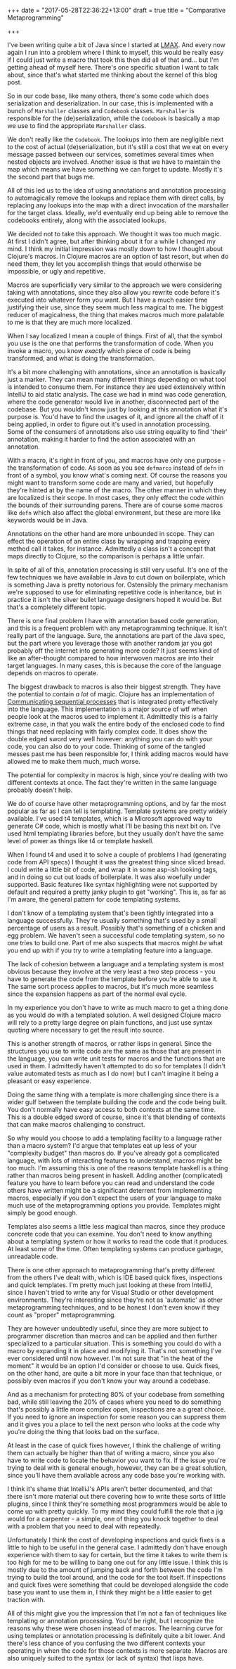 +++
date = "2017-05-28T22:36:22+13:00"
draft = true
title = "Comparative Metaprogramming"

+++

I've been writing quite a bit of Java since I started at [LMAX](https://www.lmax.com/). And every now again I run into a problem where I think to myself, this would be really easy if I could just write a macro that took this then did all of that and... but I'm getting ahead of myself here. There's one specific situation I want to talk about, since that's what started me thinking about the kernel of this blog post.

<!-- more -->

So in our code base, like many others, there's some code which does serialization and deserialization. In our case, this is implemented with a bunch of `Marshaller` classes and `Codebook` classes. `Marshaller` is responsible for the (de)serialization, while the `Codebook` is basically a map we use to find the appropriate `Marshaller` class.

We don't really like the `Codebook`. The lookups into them are negligible next to the cost of actual (de)serialization, but it's still a cost that we eat on every message passed between our services, sometimes several times when nested objects are involved. Another issue is that we have to maintain the map which means we have something we can forget to update. Mostly it's the second part that bugs me.

All of this led us to the idea of using annotations and annotation processing to automagically remove the lookups and replace them with direct calls, by replacing any lookups into the map with a direct invocation of the marshaller for the target class. Ideally, we'd eventually end up being able to remove the codebooks entirely, along with the associated lookups.

We decided not to take this approach. We thought it was too much magic. At first I didn't agree, but after thinking about it for a while I changed my mind. I think my initial impression was mostly down to how I thought about Clojure's macros. In Clojure macros are an option of last resort, but when do need them, they let you accomplish things that would otherwise be impossible, or ugly and repetitive.

Macros are superficially very similar to the approach we were considering taking with annotations, since they also allow you rewrite code before it's executed into whatever form you want. But I have a much easier time justifying their use, since they seem much less magical to me. The biggest reducer of magicalness, the thing that makes macros much more palatable to me is that they are much more localized.

When I say localized I mean a couple of things. First of all, that the symbol you use is the one that performs the transformation of code. When you invoke a macro, you know _exactly_ which piece of code is being transformed, and what is doing the transformation.

It's a bit more challenging with annotations, since an annotation is basically just a marker. They can mean many different things depending on what tool is intended to consume them. For instance they are used extensively within IntelliJ to aid static analysis. The case we had in mind was code generation, where the code generator would live in another, disconnected part of the codebase. But you wouldn't know just by looking at this annotation what it's purpose is. You'd have to find the usages of it, and ignore all the chaff of it being applied, in order to figure out it's used in annotation processing. Some of the consumers of annotations also use string equality to find 'their' annotation, making it harder to find the action associated with an annotation.

With a macro, it's right in front of you, and macros have only one purpose - the transformation of code. As soon as you see `defmarco` instead of `defn` in front of a symbol, you know what's coming next. Of course the reasons you might want to transform some code are many and varied, but hopefully they're hinted at by the name of the macro. The other manner in which they are localized is their scope. In most cases, they only effect the code within the bounds of their surrounding parens. There are of course some macros like `defn` which also affect the global environment, but these are  more like keywords would be in Java.

Annotations on the other hand are more unbounded in scope. They can effect the operation of an entire class by wrapping and trapping every method call it takes, for instance. Admittedly a class isn't a concept that maps directly to Clojure, so the comparison is perhaps a little unfair.

In spite of all of this, annotation processing is still very useful. It's one of the few techniques we have available in Java to cut down on boilerplate, which is something Java is pretty notorious for. Ostensibly the primary mechanism we're supposed to use for eliminating repetitive code is inheritance, but in practice it isn't the silver bullet language designers hoped it would be. But that's a completely different topic.

There is one final problem I have with annotation based code generation, and this is a frequent problem with any metaprogramming technique. It isn't really part of the language. Sure, the annotations are part of the Java spec, but the part where you leverage those with another random jar you got probably off the internet into generating more code? It just seems kind of like an after-thought compared to how interwoven macros are into their target languages. In many cases, this is because the core of the language depends on macros to operate.

The biggest drawback to macros is also their biggest strength. They have the potential to contain _a lot_ of magic. Clojure has an implementation of [Communicating sequential processes](https://en.wikipedia.org/wiki/Communicating_sequential_processes) that is integrated pretty effectively into the language. This implementation is a major source of wtf when people look at the macros used to implement it. Admittedly this is a fairly extreme case, in that you walk the entire body of the enclosed code to find things that need replacing with fairly complex code. It does show the double edged sword very well however: anything you can do with your code, you can also do to your code. Thinking of some of the tangled messes past me has been responsible for, I think adding macros would have allowed me to make them much, much worse.

The potential for complexity in macros is high, since you're dealing with two different contexts at once. The fact they're written in the same language probably doesn't help.

We do of course have other metaprogramming options, and by far the most popular as far as I can tell is templating. Template systems are pretty widely available. I've used t4 templates, which is a Microsoft approved way to generate C# code, which is mostly what I'll be basing this next bit on. I've used html templating libraries before, but they usually don't have the same level of power as things like t4 or template haskell.

When I found t4 and used it to solve a couple of problems I had (generating code from API specs) I thought it was the greatest thing since sliced bread. I could write a little bit of code, and wrap it in some asp-ish looking tags, and in doing so cut out loads of boilerplate. It was also woefully under supported. Basic features like syntax highlighting were not supported by default and required a pretty janky plugin to get "working". This is, as far as I'm aware, the general pattern for code templating systems.

I don't know of a templating system that's been tightly integrated into a language successfully. They're usually something that's used by a small percentage of users as a result. Possibly that's something of a chicken and egg problem. We haven't seen a successful code templating system, so no one tries to build one. Part of me also suspects that macros might _be_ what you end up with if you try to write a templating feature into a language.

The lack of cohesion between a language and a templating system is most obvious because they involve at the very least a two step process - you have to generate the code from the template before you're able to use it. The same sort process applies to macros, but it's much more seamless since the expansion happens as part of the normal eval cycle.

<!-- TODO: make the jump from the paragraph above to this one smoother -->
In my experience you don't have to write as much macro to get a thing done as you would do with a templated solution. A well designed Clojure macro will rely to a pretty large degree on plain functions, and just use syntax quoting where necessary to get the result into source.

This is another strength of macros, or rather lisps in general. Since the structures you use to write code are the same as those that are present in the language, you can write unit tests for macros and the functions that are used in them. I admittedly haven't attempted to do so for templates (I didn't value automated tests as much as I do now) but I can't imagine it being a pleasant or easy experience.

Doing the same thing with a template is more challenging since there is a wider gulf between the template building the code and the code being built. You don't normally have easy access to both contexts at the same time. This is a double edged sword of course, since it's that blending of contexts that can make macros challenging to construct.

So why would you choose to add a templating facility to a language rather than a macro system? I'd argue that templates eat up less of your "complexity budget" than macros do. If you've already got a complicated language, with lots of interacting features to understand, macros might be too much. I'm assuming this is one of the reasons template haskell is a thing rather than macros being present in haskell. Adding another (complicated) feature you have to learn before you can read and understand the code others have written might be a significant deterrent from implementing macros, especially if you don't expect the users of your language to make much use of the metaprogramming options you provide. Templates might simply be good enough.

Templates also seems a little less magical than macros, since they produce concrete code that you can examine. You don't need to know anything about a templating system or how it works to read the code that it produces. At least some of the time. Often templating systems can produce garbage, unreadable code.
<!-- TODO: talk about the magical-ness levels of templates, problems around version control, shitty code.-->

There is one other approach to metaprogramming that's pretty different from the others I've dealt with, which is IDE based quick fixes, inspections and quick templates. I'm pretty much just looking at these from IntelliJ, since I haven't tried to write any for Visual Studio or other development environments. They're interesting since they're not as 'automatic' as other metaprogramming techniques, and to be honest I don't even know if they count as "proper" metaprogramming.

They are however undoubtedly useful, since they are more subject to programmer discretion than macros and can be applied and then further specialized to a particular situation. This is something you could do with a macro by expanding it in place and modifying it. That's not something I've ever considered until now however. I'm not sure that "in the heat of the moment" it would be an option I'd consider or choose to use. Quick fixes, on the other hand, are quite a bit more in your face than that technique, or possibly even macros if you don't know your way around a codebase.

And as a mechanism for protecting 80% of your codebase from something bad, while still leaving the 20% of cases where you need to do something that's possibly a little more complex open, inspections are a a great choice. If you need to ignore an inspection for some reason you can suppress them and it gives you a place to tell the next person who looks at the code why you're doing the thing that looks bad on the surface.

At least in the case of quick fixes however, I think the challenge of writing them can actually be higher than that of writing a macro, since you also have to write code to locate the behavior you want to fix. If the issue you're trying to deal with is general enough, however, they can be a great solution, since you'll have them available across any code base you're working with.

I think it's shame that IntelliJ's APIs aren't better documented, and that there isn't more material out there covering how to write these sorts of little plugins, since I think they're something most programmers would be able to come up with pretty quickly. To my mind they could fulfill the role that a jig would for a carpenter - a simple, one of thing you knock together to deal with a problem that you need to deal with repeatedly.

Unfortunately I think the cost of developing inspections and quick fixes is a little to high to be useful in the general case. I admittedly don't have enough experience with them to say for certain, but the time it takes to write them is too high for me to be willing to bang one out for any little issue. I think this is mostly due to the amount of jumping back and forth between the code I'm trying to build the tool around, and the code for the tool itself. If inspections and quick fixes were something that could be developed alongside the code base you want to use them in, I think they might be a little easier to get traction with.

All of this might give you the impression that I'm not a fan of techniques like templating or annotation processing. You'd be right, but I recognize the reasons why these were chosen instead of macros. The learning curve for using templates or annotation processing is definitely quite a bit lower. And there's less chance of you confusing the two different contexts your operating in when the code for those contexts is more separate. Macros are also uniquely suited to the syntax (or lack of syntax) that lisps have.
